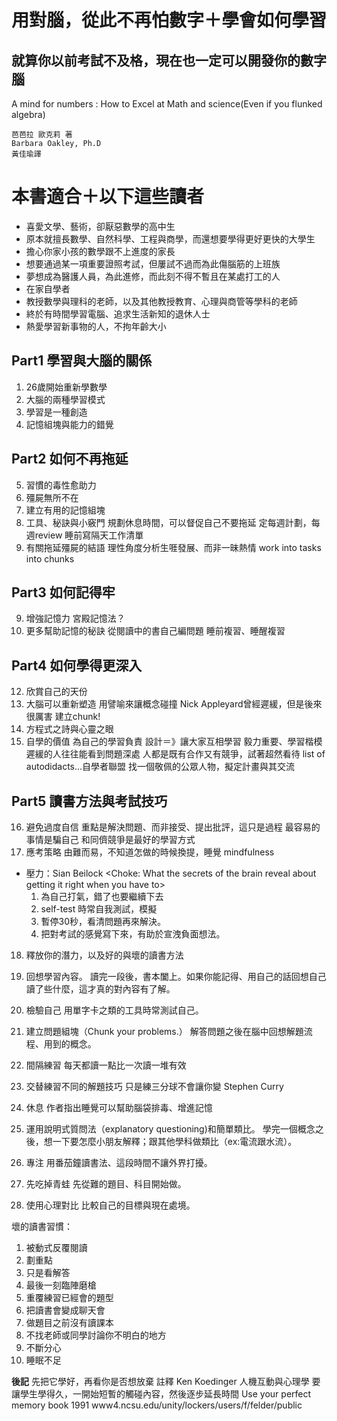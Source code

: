 # 用對腦，從此不再怕數字＋學會如何學習
## 就算你以前考試不及格，現在也一定可以開發你的數字腦

A mind for numbers : How to Excel at Math and science(Even if you flunked algebra)

    芭芭拉 歐克莉 著
    Barbara Oakley, Ph.D
    黃佳瑜譯
# 本書適合＋以下這些讀者
* 喜愛文學、藝術，卻厭惡數學的高中生
* 原本就擅長數學、自然科學、工程與商學，而還想要學得更好更快的大學生
* 擔心你家小孩的數學跟不上進度的家長
* 想要通過某一項重要證照考試，但屢試不過而為此傷腦筋的上班族
* 夢想成為醫護人員，為此進修，而此刻不得不暫且在某處打工的人
* 在家自學者
* 教授數學與理科的老師，以及其他教授教育、心理與商管等學科的老師
* 終於有時間學習電腦、追求生活新知的退休人士
* 熱愛學習新事物的人，不拘年齡大小

## Part1 學習與大腦的關係
1. 26歲開始重新學數學
2. 大腦的兩種學習模式
3. 學習是一種創造
4. 記憶組塊與能力的錯覺
## Part2 如何不再拖延
5. 習慣的毒性愈助力
6. 殭屍無所不在
7. 建立有用的記憶組塊
8. 工具、秘訣與小竅門
規劃休息時間，可以督促自己不要拖延
定每週計劃，每週review
睡前寫隔天工作清單
9. 有關拖延殭屍的結語
理性角度分析生啀發展、而非一昧熱情
work into tasks into chunks
## Part3 如何記得牢
9. 增強記憶力
    宮殿記憶法？
10. 更多幫助記憶的秘訣
    從閱讀中的書自己編問題
    睡前複習、睡醒複習
## Part4 如何學得更深入
12. 欣賞自己的天份
13. 大腦可以重新塑造
    用譬喻來讓概念碰撞
    Nick Appleyard曾經遲緩，但是後來很厲害
    建立chunk!
14. 方程式之詩與心靈之眼
15. 自學的價值
    為自己的學習負責
    設計＝》讓大家互相學習
    毅力重要、學習楷模
    遲緩的人往往能看到問題深處
    人都是既有合作又有競爭，試著超然看待
    list of autodidacts...自學者聯盟
    找一個敬佩的公眾人物，擬定計畫與其交流
## Part5 讀書方法與考試技巧
16. 避免過度自信
    重點是解決問題、而非接受、提出批評，這只是過程
    最容易的事情是騙自己
    和同儕競爭是最好的學習方式
17. 應考策略
    由難而易，不知道怎做的時候換提，睡覺
    mindfulness
* 壓力：Sian Beilock <Choke: What the secrets of the brain reveal about getting it right when you have to>
    1. 為自己打氣，錯了也要繼續下去
    2. self-test 時常自我測試，模擬
    3. 暫停30秒，看清問題再來解決。
    4. 把對考試的感覺寫下來，有助於宣洩負面想法。
18. 釋放你的潛力，以及好的與壞的讀書方法

1. 回想學習內容。
讀完一段後，書本闔上。如果你能記得、用自己的話回想自己讀了些什麼，這才真的對內容有了解。
2. 檢驗自己
用單字卡之類的工具時常測試自己。
3. 建立問題組塊（Chunk your problems.）
解答問題之後在腦中回想解題流程、用到的概念。
4. 間隔練習
每天都讀一點比一次讀一堆有效
5. 交替練習不同的解題技巧
只是練三分球不會讓你變 Stephen Curry
6. 休息
作者指出睡覺可以幫助腦袋排毒、增進記憶
7. 運用說明式質問法（explanatory questioning)和簡單類比。
學完一個概念之後，想一下要怎麼小朋友解釋；跟其他學科做類比（ex:電流跟水流）。
8. 專注
用番茄鐘讀書法、這段時間不讓外界打擾。
9. 先吃掉青蛙
先從難的題目、科目開始做。
10. 使用心理對比
比較自己的目標與現在處境。

壞的讀書習慣：
1. 被動式反覆閱讀
2. 劃重點
3. 只是看解答
4. 最後一刻臨陣磨槍
5. 重覆練習已經會的題型
6. 把讀書會變成聊天會
7. 做題目之前沒有讀課本
8. 不找老師或同學討論你不明白的地方
9. 不斷分心
10. 睡眠不足


**後記** 先把它學好，再看你是否想放棄
註釋
Ken Koedinger 人機互動與心理學
要讓學生學得久，一開始短暫的觸碰內容，然後逐步延長時間
Use your perfect memory book 1991
www4.ncsu.edu/unity/lockers/users/f/felder/public
